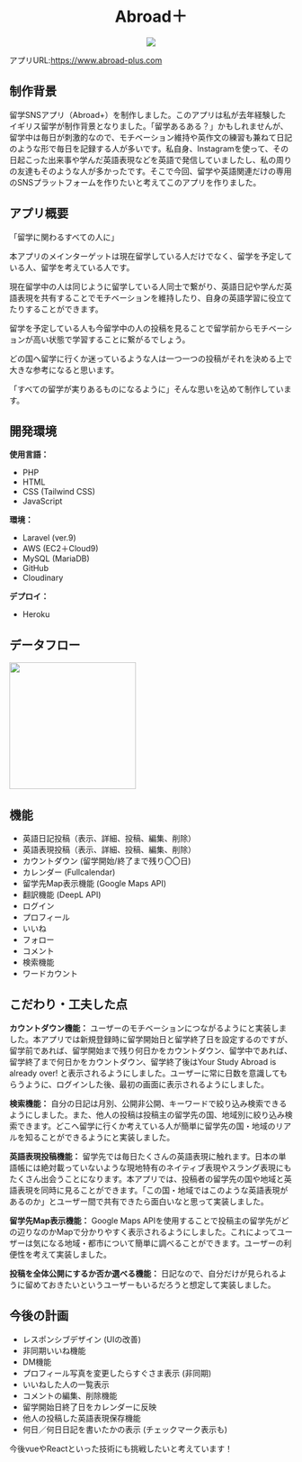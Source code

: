 

<h1 align="center">Abroad＋</h1>

<div align="center">
    <a href="https://www.abroad-plus.com"><img src="https://res.cloudinary.com/dkkvbt5jl/image/upload/v1694504297/iyfnp36solrghvygndv8.jpg"></a>
</div>

アプリURL:https://www.abroad-plus.com

## 制作背景

留学SNSアプリ（Abroad+）を制作しました。このアプリは私が去年経験したイギリス留学が制作背景となりました。「留学あるある？」かもしれませんが、留学中は毎日が刺激的なので、モチベーション維持や英作文の練習も兼ねて日記のような形で毎日を記録する人が多いです。私自身、Instagramを使って、その日起こった出来事や学んだ英語表現などを英語で発信していましたし、私の周りの友達もそのような人が多かったです。そこで今回、留学や英語関連だけの専用のSNSプラットフォームを作りたいと考えてこのアプリを作りました。

## アプリ概要
「留学に関わるすべての人に」

本アプリのメインターゲットは現在留学している人だけでなく、留学を予定している人、留学を考えている人です。

現在留学中の人は同じように留学している人同士で繋がり、英語日記や学んだ英語表現を共有することでモチベーションを維持したり、自身の英語学習に役立てたりすることができます。

留学を予定している人も今留学中の人の投稿を見ることで留学前からモチベーションが高い状態で学習することに繋がるでしょう。

どの国へ留学に行くか迷っているような人は一つ一つの投稿がそれを決める上で大きな参考になると思います。

「すべての留学が実りあるものになるように」そんな思いを込めて制作しています。

## 開発環境
<b>使用言語：</b>
- PHP
- HTML
- CSS (Tailwind CSS)
- JavaScript

<b>環境：</b>
- Laravel (ver.9)
- AWS (EC2＋Cloud9)
- MySQL (MariaDB)
- GitHub
- Cloudinary

<b>デプロイ：</b>
- Heroku

## データフロー
<img src="https://res.cloudinary.com/dkkvbt5jl/image/upload/v1696147997/%E3%82%B9%E3%82%AF%E3%83%AA%E3%83%BC%E3%83%B3%E3%82%B7%E3%83%A7%E3%83%83%E3%83%88_2023-10-01_17.07.01_g6bu8s.png" width="225">

## 機能

- 英語日記投稿（表示、詳細、投稿、編集、削除）
- 英語表現投稿（表示、詳細、投稿、編集、削除）
- カウントダウン (留学開始/終了まで残り〇〇日)
- カレンダー (Fullcalendar)
- 留学先Map表示機能 (Google Maps API)
- 翻訳機能 (DeepL API)
- ログイン
- プロフィール
- いいね
- フォロー
- コメント
- 検索機能
- ワードカウント

## こだわり・工夫した点

<b>カウントダウン機能：</b>
ユーザーのモチベーションにつながるようにと実装しました。本アプリでは新規登録時に留学開始日と留学終了日を設定するのですが、留学前であれば、留学開始まで残り何日かをカウントダウン、留学中であれば、留学終了まで何日かをカウントダウン、留学終了後はYour Study Abroad is already over! と表示されるようにしました。ユーザーに常に日数を意識してもらうように、ログインした後、最初の画面に表示されるようにしました。

<b>検索機能：</b>
自分の日記は月別、公開非公開、キーワードで絞り込み検索できるようにしました。また、他人の投稿は投稿主の留学先の国、地域別に絞り込み検索できます。どこへ留学に行くか考えている人が簡単に留学先の国・地域のリアルを知ることができるようにと実装しました。

<b>英語表現投稿機能：</b>
留学先では毎日たくさんの英語表現に触れます。日本の単語帳には絶対載っていないような現地特有のネイティブ表現やスラング表現にもたくさん出会うことになります。本アプリでは、投稿者の留学先の国や地域と英語表現を同時に見ることができます。「この国・地域ではこのような英語表現があるのか」とユーザー間で共有できたら面白いなと思って実装しました。

<b>留学先Map表示機能：</b>
Google Maps APIを使用することで投稿主の留学先がどの辺りなのかMapで分かりやすく表示されるようにしました。これによってユーザーは気になる地域・都市について簡単に調べることができます。ユーザーの利便性を考えて実装しました。

<b>投稿を全体公開にするか否か選べる機能：</b>
日記なので、自分だけが見られるように留めておきたいというユーザーもいるだろうと想定して実装しました。



## 今後の計画

- レスポンシブデザイン (UIの改善)
- 非同期いいね機能
- DM機能
- プロフィール写真を変更したらすぐさま表示 (非同期)
- いいねした人の一覧表示
- コメントの編集、削除機能
- 留学開始日終了日をカレンダーに反映
- 他人の投稿した英語表現保存機能
- 何日／何日日記を書いたかの表示 (チェックマーク表示も)

今後vueやReactといった技術にも挑戦したいと考えています！
